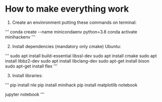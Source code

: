 # How to make everything work

1. Create an envinronment putting these commands on terminal:

'''
conda create --name minicondaenv python=3.8
conda activate minihackenv
'''

2. Install dependencies (mandatory only cmake) Ubuntu:

'''
sudo apt install build-essential libssl-dev 
sudo apt install cmake
sudo apt install libbz2-dev 
sudo apt install libclang-dev 
sudo apt-get install bison 
sudo apt-get install flex
'''

3. Install libraries:

'''
pip install nle
pip install minihack
pip install matplotlib notebook

jupyter notebook
'''
